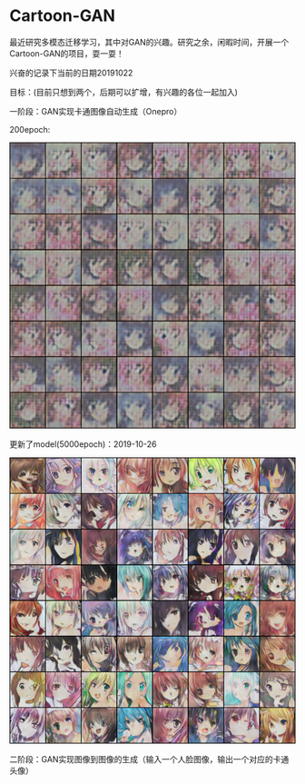 # Cartoon-GAN
最近研究多模态迁移学习，其中对GAN的兴趣。研究之余，闲暇时间，开展一个Cartoon-GAN的项目，耍一耍！

兴奋的记录下当前的日期20191022

目标：(目前只想到两个，后期可以扩增，有兴趣的各位一起加入)

一阶段：GAN实现卡通图像自动生成（Onepro）

200epoch:

![Image text](https://github.com/Endless-Hao/Cartoon-GAN/blob/master/Onepro/imgs/2019-10-22-199epoch.png)

更新了model(5000epoch)：2019-10-26

![Image text](https://github.com/Endless-Hao/Cartoon-GAN/blob/master/Onepro/imgs/2019-10-26-5000epoch.png)

二阶段：GAN实现图像到图像的生成（输入一个人脸图像，输出一个对应的卡通头像）
